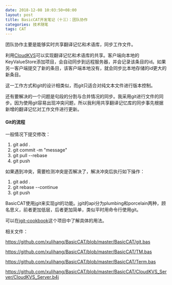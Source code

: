 ```yaml
---
date: 2018-12-08 10:03:50+08:00
layout: post
title: BasicCAT开发笔记（十三）：团队协作
categories: 技术随笔
tags: CAT
---
```


团队协作主要是能够实时共享翻译记忆和术语库，同步工作文件。

利用[CloudKVS](https://blog.xulihang.me/B4X-technology-dissection-cloudkvs/)可以实现翻译记忆和术语库的共享。客户端向本地的KeyValueStore添加项目，会自动同步到远程服务器，并会记录该条目的id。如果另一客户端提交了新的条目，该客户端本地没有，就会同步比本地存储的id更大的新条目。

这一工作方式和git的设计相类似，而git只适合对纯文本文件进行版本控制。

还有要解决的一个问题是句段的分割与合并情况的同步。我采用git进行文件的同步。因为使用git容易出现冲突问题，所以我利用共享翻译记忆库的同步事先根据新增的翻译记忆对工作文件进行更新。

#### Git的流程

一般情况下提交修改：

1. git add .
2. git commit -m "message"
3. git pull --rebase
4. git push

如果遇到冲突，需要检测冲突是否解决了，解决冲突后执行如下操作：

1. git add .
2. git rebase --continue
3. git push

BasicCAT使用jgit来实现git的功能。jgit的api分为plumbing和porcelain两种，顾名思义，前者更加低层，后者更加简单，类似平时用命令行使用git。

可以在[jgit-cookbook](https://github.com/centic9/jgit-cookbook/tree/master/src/main/java/org/dstadler/jgit/porcelain)这个项目中了解具体的用法。


相关文件：

<https://github.com/xulihang/BasicCAT/blob/master/BasicCAT/git.bas>

<https://github.com/xulihang/BasicCAT/blob/master/BasicCAT/TM.bas>

<https://github.com/xulihang/BasicCAT/blob/master/BasicCAT/Term.bas>

<https://github.com/xulihang/BasicCAT/blob/master/BasicCAT/CloudKVS_Server/CloudKVS_Server.b4j>

